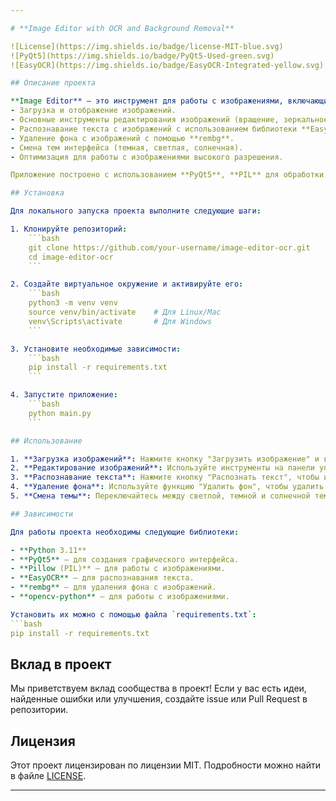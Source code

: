 ```yaml
---

# **Image Editor with OCR and Background Removal**

![License](https://img.shields.io/badge/license-MIT-blue.svg)
![PyQt5](https://img.shields.io/badge/PyQt5-Used-green.svg)
![EasyOCR](https://img.shields.io/badge/EasyOCR-Integrated-yellow.svg)

## Описание проекта

**Image Editor** — это инструмент для работы с изображениями, включающий следующие возможности:
- Загрузка и отображение изображений.
- Основные инструменты редактирования изображений (вращение, зеркальное отображение, изменение резкости, черно-белый фильтр).
- Распознавание текста с изображений с использованием библиотеки **EasyOCR**.
- Удаление фона с изображений с помощью **rembg**.
- Смена тем интерфейса (темная, светлая, солнечная).
- Оптимизация для работы с изображениями высокого разрешения.

Приложение построено с использованием **PyQt5**, **PIL** для обработки изображений и **EasyOCR** для распознавания текста.

## Установка

Для локального запуска проекта выполните следующие шаги:

1. Клонируйте репозиторий:
    ```bash
    git clone https://github.com/your-username/image-editor-ocr.git
    cd image-editor-ocr
    ```

2. Создайте виртуальное окружение и активируйте его:
    ```bash
    python3 -m venv venv
    source venv/bin/activate    # Для Linux/Mac
    venv\Scripts\activate       # Для Windows
    ```

3. Установите необходимые зависимости:
    ```bash
    pip install -r requirements.txt
    ```

4. Запустите приложение:
    ```bash
    python main.py
    ```

## Использование

1. **Загрузка изображений**: Нажмите кнопку "Загрузить изображение" и выберите изображение для редактирования.
2. **Редактирование изображений**: Используйте инструменты на панели управления для редактирования изображений (вращение, зеркальное отображение, изменение резкости и черно-белый фильтр).
3. **Распознавание текста**: Нажмите кнопку "Распознать текст", чтобы извлечь текст с изображения.
4. **Удаление фона**: Используйте функцию "Удалить фон", чтобы удалить фон с выбранного изображения.
5. **Смена темы**: Переключайтесь между светлой, темной и солнечной темами через настройки интерфейса.

## Зависимости

Для работы проекта необходимы следующие библиотеки:

- **Python 3.11**
- **PyQt5** — для создания графического интерфейса.
- **Pillow (PIL)** — для работы с изображениями.
- **EasyOCR** — для распознавания текста.
- **rembg** — для удаления фона с изображений.
- **opencv-python** — для работы с изображениями.

Установить их можно с помощью файла `requirements.txt`:
```bash
pip install -r requirements.txt
```

## Вклад в проект

Мы приветствуем вклад сообщества в проект! Если у вас есть идеи, найденные ошибки или улучшения, создайте issue или Pull Request в репозитории.

## Лицензия

Этот проект лицензирован по лицензии MIT. Подробности можно найти в файле [LICENSE](LICENSE).

---
```


